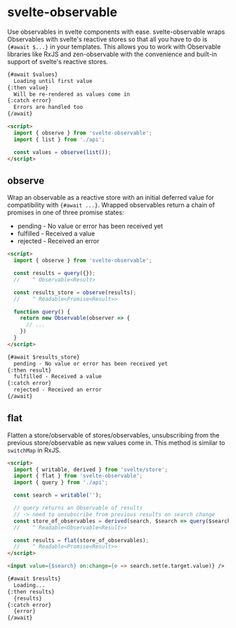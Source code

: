 # svelte-observable

Use observables in svelte components with ease. svelte-observable wraps Observables with svelte's reactive stores so that all you have to do is `{#await $...}` in your templates. This allows you to work with Observable libraries like RxJS and zen-observable with the convenience and built-in support of svelte's reactive stores.

```html
{#await $values}
  Loading until first value
{:then value}
  Will be re-rendered as values come in
{:catch error}
  Errors are handled too
{/await}

<script>
  import { observe } from 'svelte-observable'; 
  import { list } from './api';

  const values = observe(list());
</script>
```

## observe

Wrap an observable as a reactive store with an initial deferred value for compatibility with `{#await ...}`.
Wrapped observables return a chain of promises in one of three promise states:

- pending - No value or error has been received yet
- fulfilled - Received a value
- rejected - Received an error

```html
<script>
  import { observe } from 'svelte-observable';

  const results = query({});
  //    ^ Observable<Result>

  const results_store = observe(results);
  //    ^ Readable<Promise<Result>>

  function query() {
    return new Observable(observer => {
      // ...
    })
  }
</script>

{#await $results_store}
  pending - No value or error has been received yet
{:then result}
  fulfilled - Received a value
{:catch error}
  rejected - Received an error
{/await}
```

## flat

Flatten a store/observable of stores/observables, unsubscribing from the previous store/observable as new values come in. This method is similar to `switchMap` in RxJS.

```html
<script>
  import { writable, derived } from 'svelte/store';
  import { flat } from 'svelte-observable';
  import { query } from './api';

  const search = writable('');

  // query returns an Observable of results
  // -> need to unsubscribe from previous results on search change
  const store_of_observables = derived(search, $search => query($search));
  //    ^ Readable<Observable<Result>>

  const results = flat(store_of_observables);
  //    ^ Readable<Promise<Result>>
</script>

<input value={$search} on:change={e => search.set(e.target.value)} />

{#await $results}
  Loading...
{:then results}
  {results}
{:catch error}
  {error}
{/await}
```
